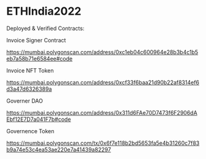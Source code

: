 # ETHIndia2022
Deployed & Verified Contracts:

Invoice Signer Contract

https://mumbai.polygonscan.com/address/0xc1eb04c600964e28b3b4c1b5eb7a58b71e6584ee#code

Invoice NFT Token

https://mumbai.polygonscan.com/address/0xcf33f6baa21d90b22af8314ef6d3a47d6326389a


Governer DAO

https://mumbai.polygonscan.com/address/0x311d6FAe70D7473f6F2906dAEbf12E7D7a041F7b#code

Governence Token 

https://mumbai.polygonscan.com/tx/0x6f7e118b2bd5653fa5e4b31260c7f83b9a74e53c4ea53ae220e7a41439a82297
